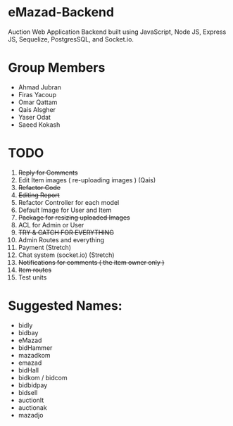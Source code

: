 # eMazad-Backend
Auction Web Application Backend built using JavaScript, Node JS, Express JS, Sequelize, PostgresSQL, and Socket.io.

# Group Members
- Ahmad Jubran
- Firas Yacoup
- Omar Qattam
- Qais Alsgher
- Yaser Odat
- Saeed Kokash

# TODO

1. ~~Reply for Comments~~
2. Edit Item images ( re-uploading images ) (Qais)
3. ~~Refactor Code~~
4. ~~Editing Report~~
5. Refactor Controller for each model
6. Default Image for User and Item
7. ~~Package for resizing uploaded Images~~
8. ACL for Admin or User
9. ~~TRY & CATCH FOR EVERYTHING~~
10. Admin Routes and everything
11. Payment (Stretch)
12. Chat system (socket.io) (Stretch)
13. ~~Notifications for comments ( the item owner only )~~
14. ~~Item routes~~ 
15. Test units

# Suggested Names:
- bidly
- bidbay
- eMazad
- bidHammer
- mazadkom
- emazad
- bidHall
- bidkom / bidcom
- bidbidpay
- bidsell
- auctionIt
- auctionak
- mazadjo

